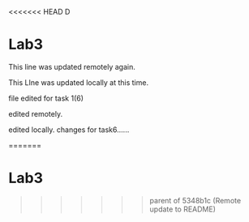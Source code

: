 <<<<<<< HEAD
D

# Lab3

This line was updated remotely again.

This LIne was updated locally at this time.

file edited for task 1(6)

edited remotely.

edited locally.
changes for task6......

=======
# Lab3
>>>>>>> parent of 5348b1c (Remote update to README)
